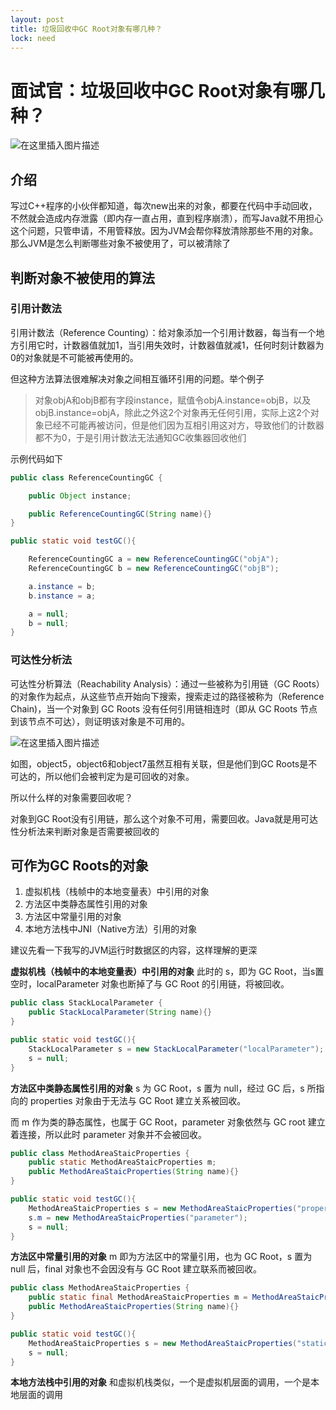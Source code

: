 ```yaml
---
layout: post
title: 垃圾回收中GC Root对象有哪几种？
lock: need
---
```


# 面试官：垃圾回收中GC Root对象有哪几种？

![在这里插入图片描述](https://img-blog.csdnimg.cn/20200901234621495.png?)

## 介绍
写过C++程序的小伙伴都知道，每次new出来的对象，都要在代码中手动回收，不然就会造成内存泄露（即内存一直占用，直到程序崩溃），而写Java就不用担心这个问题，只管申请，不用管释放。因为JVM会帮你释放清除那些不用的对象。那么JVM是怎么判断哪些对象不被使用了，可以被清除了

## 判断对象不被使用的算法
### 引用计数法
引用计数法（Reference Counting）：给对象添加一个引用计数器，每当有一个地方引用它时，计数器值就加1，当引用失效时，计数器值就减1，任何时刻计数器为0的对象就是不可能被再使用的。

但这种方法算法很难解决对象之间相互循环引用的问题。举个例子

>对象objA和objB都有字段instance，赋值令objA.instance=objB，以及objB.instance=objA，除此之外这2个对象再无任何引用，实际上这2个对象已经不可能再被访问，但是他们因为互相引用这对方，导致他们的计数器都不为0，于是引用计数法无法通知GC收集器回收他们

示例代码如下

```java
public class ReferenceCountingGC {

    public Object instance;

    public ReferenceCountingGC(String name){}
}

public static void testGC(){

    ReferenceCountingGC a = new ReferenceCountingGC("objA");
    ReferenceCountingGC b = new ReferenceCountingGC("objB");

    a.instance = b;
    b.instance = a;

    a = null;
    b = null;
}
```

### 可达性分析法

可达性分析算法（Reachability Analysis）：通过一些被称为引用链（GC Roots）的对象作为起点，从这些节点开始向下搜索，搜索走过的路径被称为（Reference Chain)，当一个对象到 GC Roots 没有任何引用链相连时（即从 GC Roots 节点到该节点不可达），则证明该对象是不可用的。

![在这里插入图片描述](https://img-blog.csdnimg.cn/20190901174401667.jpg?)

如图，object5，object6和object7虽然互相有关联，但是他们到GC Roots是不可达的，所以他们会被判定为是可回收的对象。

所以什么样的对象需要回收呢？

对象到GC Root没有引用链，那么这个对象不可用，需要回收。Java就是用可达性分析法来判断对象是否需要被回收的

## 可作为GC Roots的对象
1. 虚拟机栈（栈帧中的本地变量表）中引用的对象
2. 方法区中类静态属性引用的对象
3. 方法区中常量引用的对象
4. 本地方法栈中JNI（Native方法）引用的对象

建议先看一下我写的JVM运行时数据区的内容，这样理解的更深

**虚拟机栈（栈帧中的本地变量表）中引用的对象**
此时的 s，即为 GC Root，当s置空时，localParameter 对象也断掉了与 GC Root 的引用链，将被回收。

```java
public class StackLocalParameter {
    public StackLocalParameter(String name){}
}

public static void testGC(){
    StackLocalParameter s = new StackLocalParameter("localParameter");
    s = null;
}
```


**方法区中类静态属性引用的对象**
s 为 GC Root，s 置为 null，经过 GC 后，s 所指向的 properties 对象由于无法与 GC Root 建立关系被回收。

而 m 作为类的静态属性，也属于 GC Root，parameter 对象依然与 GC root 建立着连接，所以此时 parameter 对象并不会被回收。

```java
public class MethodAreaStaicProperties {
    public static MethodAreaStaicProperties m;
    public MethodAreaStaicProperties(String name){}
}

public static void testGC(){
    MethodAreaStaicProperties s = new MethodAreaStaicProperties("properties");
    s.m = new MethodAreaStaicProperties("parameter");
    s = null;
}
```

**方法区中常量引用的对象**
m 即为方法区中的常量引用，也为 GC Root，s 置为 null 后，final 对象也不会因没有与 GC Root 建立联系而被回收。

```java
public class MethodAreaStaicProperties {
    public static final MethodAreaStaicProperties m = MethodAreaStaicProperties("final");
    public MethodAreaStaicProperties(String name){}
}

public static void testGC(){
    MethodAreaStaicProperties s = new MethodAreaStaicProperties("staticProperties");
    s = null;
}
```

**本地方法栈中引用的对象**
和虚拟机栈类似，一个是虚拟机层面的调用，一个是本地层面的调用
